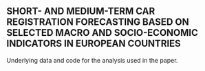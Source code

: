 ## SHORT- AND MEDIUM-TERM CAR REGISTRATION FORECASTING BASED ON SELECTED MACRO AND SOCIO-ECONOMIC INDICATORS IN EUROPEAN COUNTRIES
Underlying data and code for the analysis used in the paper.
